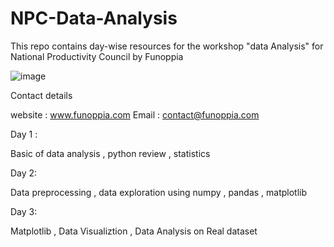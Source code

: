 # NPC-Data-Analysis

This repo contains day-wise resources for the workshop "data Analysis" for National Productivity Council by Funoppia

![image](https://user-images.githubusercontent.com/31543368/138274554-f7d75955-563f-439f-a1d2-8436568a1dcc.png)



Contact details

website : www.funoppia.com
Email : contact@funoppia.com


Day 1 :

Basic of data analysis , python review , statistics 

Day 2:

Data preprocessing , data exploration using numpy , pandas , matplotlib

Day 3:

Matplotlib , Data Visualiztion , Data Analysis on Real dataset
